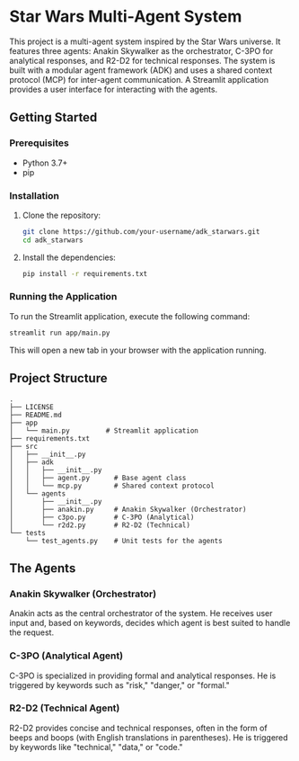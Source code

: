 # Star Wars Multi-Agent System

This project is a multi-agent system inspired by the Star Wars universe. It features three agents: Anakin Skywalker as the orchestrator, C-3PO for analytical responses, and R2-D2 for technical responses. The system is built with a modular agent framework (ADK) and uses a shared context protocol (MCP) for inter-agent communication. A Streamlit application provides a user interface for interacting with the agents.

## Getting Started

### Prerequisites

- Python 3.7+
- pip

### Installation

1. Clone the repository:
   ```bash
   git clone https://github.com/your-username/adk_starwars.git
   cd adk_starwars
   ```

2. Install the dependencies:
   ```bash
   pip install -r requirements.txt
   ```

### Running the Application

To run the Streamlit application, execute the following command:

```bash
streamlit run app/main.py
```

This will open a new tab in your browser with the application running.

## Project Structure

```
.
├── LICENSE
├── README.md
├── app
│   └── main.py         # Streamlit application
├── requirements.txt
├── src
│   ├── __init__.py
│   ├── adk
│   │   ├── __init__.py
│   │   ├── agent.py      # Base agent class
│   │   └── mcp.py        # Shared context protocol
│   └── agents
│       ├── __init__.py
│       ├── anakin.py     # Anakin Skywalker (Orchestrator)
│       ├── c3po.py       # C-3PO (Analytical)
│       └── r2d2.py       # R2-D2 (Technical)
└── tests
    └── test_agents.py    # Unit tests for the agents
```

## The Agents

### Anakin Skywalker (Orchestrator)

Anakin acts as the central orchestrator of the system. He receives user input and, based on keywords, decides which agent is best suited to handle the request.

### C-3PO (Analytical Agent)

C-3PO is specialized in providing formal and analytical responses. He is triggered by keywords such as "risk," "danger," or "formal."

### R2-D2 (Technical Agent)

R2-D2 provides concise and technical responses, often in the form of beeps and boops (with English translations in parentheses). He is triggered by keywords like "technical," "data," or "code."
